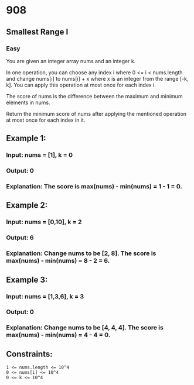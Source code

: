 # 908
## Smallest Range I
### Easy

You are given an integer array nums and an integer k.

In one operation, you can choose any index i where 0 <= i < nums.length and change nums[i] to nums[i] + x where x is an integer from the range [-k, k]. You can apply this operation at most once for each index i.

The score of nums is the difference between the maximum and minimum elements in nums.

Return the minimum score of nums after applying the mentioned operation at most once for each index in it.

## Example 1:

### Input: nums = [1], k = 0
### Output: 0
### Explanation: The score is max(nums) - min(nums) = 1 - 1 = 0.

## Example 2:

### Input: nums = [0,10], k = 2
### Output: 6
### Explanation: Change nums to be [2, 8]. The score is max(nums) - min(nums) = 8 - 2 = 6.

## Example 3:

### Input: nums = [1,3,6], k = 3
### Output: 0
### Explanation: Change nums to be [4, 4, 4]. The score is max(nums) - min(nums) = 4 - 4 = 0.

## Constraints:

    1 <= nums.length <= 10^4
    0 <= nums[i] <= 10^4
    0 <= k <= 10^4
